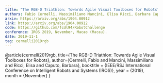 ```yaml
---
title: "The RGB-D Triathlon: Towards Agile Visual Toolboxes for Robots"
authors: Fabio Cermelli, Massimiliano Mancini, Elisa Ricci, Barbara Caputo
arxiv: https://arxiv.org/abs/1904.00912
link: https://arxiv.org/abs/1904.00912
code: https://github.com/fcdl94/RobotChallenge
conference: IROS 2019, November, Macao (Macau).
date: 2019-11-1
tag: cermelli2019rgb
---
```

@article{cermelli2019rgb,
  title={The RGB-D Triathlon: Towards Agile Visual Toolboxes for Robots},
  author={Cermelli, Fabio and Mancini, Massimiliano and Ricci, Elisa and Caputo, Barbara},
  booktitle = {IEEE/RSJ International Conference on Intelligent Robots and Systems (IROS)},
  year      = {2019},
  month     = {November}
}
